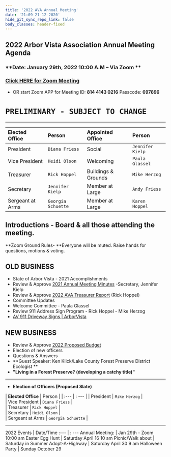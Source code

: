 ```yaml
---
title: '2022 AVA Annual Meeting'
date: '21:09 21-12-2020'
hide_git_sync_repo_link: false
body_classes: header-fixed
---
```


## 2022 Arbor Vista Association Annual Meeting Agenda
### **Date:  January 29th, 2022  10:00 A.M – Via Zoom **
### [Click HERE for Zoom Meeting](https://us02web.zoom.us/j/81441430216?pwd=OXp6MXlkdGJqS2orZ1lTNm1TWTlzZz09) 
- OR start Zoom APP for Meeting ID: **814 4143 0216**  Passcode: **697896**

# `PRELIMINARY - SUBJECT TO CHANGE`
---

|  Elected Office      | Person      | Appointed Office      | Person |
| :--- | :--- | :--- | :--- |
|  President | `Diana Friess`  |  Social |  `Jennifer Kielp` |
|  Vice President | `Heidi Olson` |   Welcoming |  `Paula Glassel` |
|  Treasurer |  `Rick Hoppel` |   Buildings & Grounds |  `Mike Herzog` |
|  Secretary |  `Jennifer Kielp` |   Member at Large |  `Andy Friess` |
|  Sergeant at Arms |  `Georgia Schuette` | Member at Large | `Karen Hoppel`  |

## Introductions - Board & all those attending the meeting.

**Zoom Ground Rules- **Everyone will be muted.  Raise hands for questions, motions & voting.

## OLD BUSINESS

*   State of Arbor Vista - 2021 Accomplishments
*   Review & Approve [2021 Annual Meeting Minutes](https://docs.google.com/document/d/1gotmdy0gv31M25ffJQLtGIzsNcgVds2qyGTsX9wMtlA/edit?usp=sharing) -Secretary, Jennifer Kielp
*   Review & Approve [ 2022 AVA Treasurer Report](https://arborvista.org/docs/2020-ava-treasurer-report) (Rick Hoppel)
*   Committee Updates
*   Welcome Committee - Paula Glassel
*   Review 911 Address Sign Program - Rick Hoppel - Mike Herzog
*  [AV 911 Driveway Signs | ArborVista](https://arborvista.org/projects/av-911-signs)

## NEW BUSINESS

*   Review & Approve [2022 Proposed Budget](https://arborvista.org/docs/2021-ava-proposed-budget)
*   Election of new officers
*   Questions & Answers
*   **Guest Speaker: Ken Klick/Lake County Forest Preserve District Ecologist **
*   **"Living in a Forest Preserve? (developing a catchy title)"**

---

*   **Election of Officers (Proposed Slate)**

| __Elected Office__       | Person      | 
| :--- | : --- |
|  President | `Mike Herzog` |  
|  Vice President | `Diana Friess` |   
|  Treasurer |  `Rick Hoppel` |   
|  Secretary | `Heidi Olson` |   
|  Sergeant at Arms |  `Georgia Schuette` | 

---

2022 Events	|  Date/Time
:--- | : ---
Annual Meeting:   | Jan 29th - Zoom   10:00 am
Easter Egg Hunt   |   Saturday April 16 10 am
Picnic/Walk about |   Saturday in Summer 
Adopt-A-Highway |   Saturday April 30  9 am
Halloween Party   |   Sunday October 29
  

